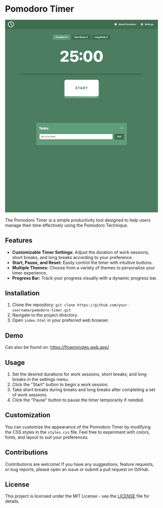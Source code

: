 # Pomodoro Timer

![Pomodoro Timer Screenshot](/public/assets/img/screenshot.png)

The Pomodoro Timer is a simple productivity tool designed to help users manage their time effectively using the Pomodoro Technique.

## Features

- **Customizable Timer Settings:** Adjust the duration of work sessions, short breaks, and long breaks according to your preference.
- **Start, Pause, and Reset:** Easily control the timer with intuitive buttons.
- **Multiple Themes:** Choose from a variety of themes to personalize your timer experience.
- **Progress Bar:** Track your progress visually with a dynamic progress bar.

## Installation

1. Clone the repository: `git clone https://github.com/your-username/pomodoro-timer.git`
2. Navigate to the project directory.
3. Open `index.html` in your preferred web browser.

## Demo

Can also be found on: https://flowminutes.web.app/

## Usage

1. Set the desired durations for work sessions, short breaks, and long breaks in the settings menu.
2. Click the "Start" button to begin a work session.
3. Take short breaks during breaks and long breaks after completing a set of work sessions.
4. Click the "Pause" button to pause the timer temporarily if needed.

## Customization

You can customize the appearance of the Pomodoro Timer by modifying the CSS styles in the `styles.css` file. Feel free to experiment with colors, fonts, and layout to suit your preferences.

## Contributions

Contributions are welcome! If you have any suggestions, feature requests, or bug reports, please open an issue or submit a pull request on GitHub.

## License

This project is licensed under the MIT License - see the [LICENSE](LICENSE) file for details.
